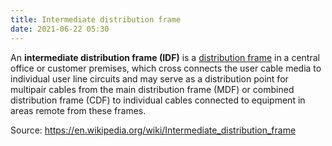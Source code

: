 ```yaml
---
title: Intermediate distribution frame
date: 2021-06-22 05:30
---
```


An **intermediate distribution frame (IDF)** is a [distribution frame](2021-06-22--05-34-48Z--distribution_frame.md) in a central
office or customer premises, which cross connects the user cable media to
individual user line circuits and may serve as a distribution point for
multipair cables from the main distribution frame (MDF) or combined distribution
frame (CDF) to individual cables connected to equipment in areas remote from
these frames. 

Source: https://en.wikipedia.org/wiki/Intermediate_distribution_frame


